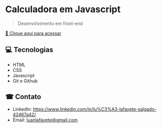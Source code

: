 # Calculadora em Javascript 

>Desenvolvimento em front-end

[🔗 Clique aqui para acessar](https://luanlafayete.github.io/ProjetoCalculadora-JavaScript/)

## 💻 Tecnologias 
- HTML
- CSS
- Javascript
- Git e Github

## ☎ Contato
- LinkedIn: 
https://www.linkedin.com/in/lu%C3%A3-lafayete-salgado-42467a42/
- Email: luanlafayete@gmail.com
